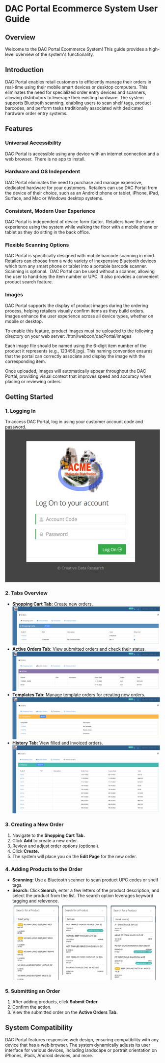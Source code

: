 # DAC Portal Ecommerce System User Guide

## Overview

Welcome to the DAC Portal Ecommerce System! This guide provides a high-level overview of the system's functionality.

## Introduction

DAC Portal enables retail customers to efficiently manage their orders in real-time using their mobile smart devices or desktop computers. This eliminates the need for specialized order entry devices and scanners, allowing distributors to leverage their existing hardware. The system supports Bluetooth scanning, enabling users to scan shelf tags, product barcodes, and perform tasks traditionally associated with dedicated hardware order entry systems.

## Features

### Universal Accessibility

DAC Portal is accessible using any device with an internet connection and a web browser.  There is no app to install.

### Hardware and OS Independent

DAC Portal eliminates the need to purchase and manage expensive, dedicated hardware for your customers.  Retailers can use DAC Portal from the device of their choice, such as an Android phone or tablet, iPhone, iPad, Surface, and Mac or Windows desktop systems.

### Consistent, Modern User Experience

DAC Portal is independent of device form-factor.  Retailers have the same experience using the system while walking the floor with a mobile phone or tablet as they do sitting in the back office.

### Flexible Scanning Options

DAC Portal is specifically designed with mobile barcode scanning in mind.  Retailers can choose from a wide variety of inexpensive Bluetooth devices which turn any smart phone or tablet into a portable barcode scanner. Scanning is optional.   DAC Portal can be used without a scanner, allowing the user to hand-key the item number or UPC.  It also provides a convenient product search feature.

### Images

DAC Portal supports the display of product images during the ordering process, helping retailers visually confirm items as they build orders. Images enhance the user experience across all device types, whether on mobile or desktop.

To enable this feature, product images must be uploaded to the following directory on your web server:
/html/webcon/dacPortal/images

Each image file should be named using the 6-digit item number of the product it represents (e.g., 123456.jpg). This naming convention ensures that the portal can correctly associate and display the image with the corresponding item.

Once uploaded, images will automatically appear throughout the DAC Portal, providing visual context that improves speed and accuracy when placing or reviewing orders.

## Getting Started

### 1. Logging In

To access DAC Portal, log in using your customer account code and password.
![Alt text](../images/DacPortal_Login.png)

### 2. Tabs Overview

- **Shopping Cart Tab:** Create new orders.
  ![Alt text](../images/DacPortal_Shopping.png)
- **Active Orders Tab:** View submitted orders and check their status.
  ![Alt text](../images/DacPortal_Active.png)
- **Templates Tab:** Manage template orders for creating new orders.
 ![Alt text](../images/DacPortal_Template.png)
- **History Tab:** View filled and invoiced orders.
 ![Alt text](../images/DacPortal_History.png)

### 3. Creating a New Order

1. Navigate to the **Shopping Cart Tab.**
2. Click **Add** to create a new order.
3. Review and adjust order options (optional).
4. Click **Create.**
5. The system will place you on the **Edit Page** for the new order.

### 4. Adding Products to the Order

- **Scanning:** Use a Bluetooth scanner to scan product UPC codes or shelf tags.
- **Search:** Click **Search,** enter a few letters of the product description, and select the product from the list. The search option leverages keyword tagging and relevence.
![Alt text](../images/DacPortal_Search.png)

### 5. Submitting an Order

1. After adding products, click **Submit Order.**
2. Confirm the action.
3. View the submitted order on the **Active Orders Tab.**

## System Compatibility

DAC Portal features responsive web design, ensuring compatibility with any device that has a web browser. The system dynamically adjusts its user interface for various devices, including landscape or portrait orientation on iPhones, iPads, Android devices, and more.
